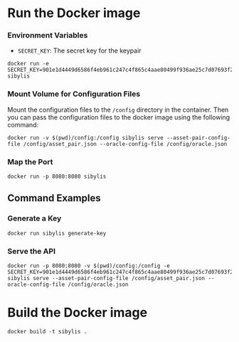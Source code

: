 # Run the Docker image
### Environment Variables
- `SECRET_KEY`: The secret key for the keypair

```
docker run -e SECRET_KEY=901e1d4449d6586f4eb961c247c4f865c4aae80499f936ae25c7d07693f26d12 sibylis
```

### Mount Volume for Configuration Files
Mount the configuration files to the `/config` directory in the container. Then you can pass the configuration files to the docker image using the following command:
```
docker run -v $(pwd)/config:/config sibylis serve --asset-pair-config-file /config/asset_pair.json --oracle-config-file /config/oracle.json
```

### Map the Port
```
docker run -p 8080:8080 sibylis
```

## Command Examples
### Generate a Key
```
docker run sibylis generate-key
```

### Serve the API
```
docker run -p 8080:8080 -v $(pwd)/config:/config -e SECRET_KEY=901e1d4449d6586f4eb961c247c4f865c4aae80499f936ae25c7d07693f26d12 sibylis serve --asset-pair-config-file /config/asset_pair.json --oracle-config-file /config/oracle.json
```

# Build the Docker image
```
docker build -t sibylis .
```

